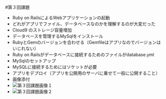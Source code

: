 #第３回課題
- Ruby on RailsによるWebアプリケーションの起動
 - どれがアプリでファイル、データベースなのかを理解するのが大変だった
 - Cloud9 のストレージ容量増加
 - データベースを管理するMySqlをインストール
 - RubyとGemのバージョンを合わせる（Gemfileはアプリなのでバージョンはいじれない）
 - Ruby on Railsがデータベースに接続するためのファイルがdatabase.yml
 - MySqlのセットアップ
 - MySQLに接続するためにはソケットが必要
 - アプリをデプロイ（アプリを公開用のサーバに乗せて一般に公開すること）
- 画像添付
 - ![第３回課題画像１](img/lecture03-1.png)
 - ![第３回課題画像２](img/lecture03-2.png)